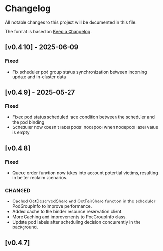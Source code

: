 # Changelog

All notable changes to this project will be documented in this file.

The format is based on [Keep a Changelog](https://keepachangelog.com/en/1.1.0/).

## [v0.4.10] - 2025-06-09

### Fixed
- Fix scheduler pod group status synchronization between incoming update and in-cluster data

## [v0.4.9] - 2025-05-27

### Fixed
- Fixed pod status scheduled race condition between the scheduler and the pod binding
- Scheduler now doesn't label pods' nodepool when nodepool label value is empty

## [v0.4.8]

### Fixed
- Queue order function now takes into account potential victims, resulting in better reclaim scenarios.

### CHANGED
- Cached GetDeservedShare and GetFairShare function in the scheduler PodGroupInfo to improve performance.
- Added cache to the binder resource reservation client.
- More Caching and improvements to PodGroupInfo class.
- Update pod labels after scheduling decision concurrently in the background.

## [v0.4.7]
